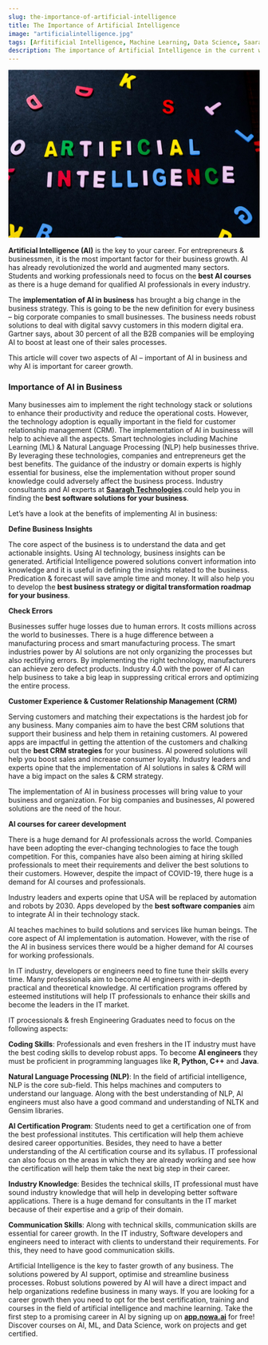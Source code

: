 ```yaml
---
slug: the-importance-of-artificial-intelligence
title: The Importance of Artificial Intelligence
image: "artificialintelligence.jpg"
tags: [Arfitificial Intelligence, Machine Learning, Data Science, Saaragh Technologies, Nowa Labs, Data Science Courses, Learn Artificial Intelligence, Become a Data Scientist, Data Scientist Jobs, What is Artificial Intelligence]
description: The importance of Artificial Intelligence in the current world and how to create a career in AI with Saaragh Technologies and Nowa Labs.
---
```




![Importance of Artificial Intelligence](artificialintelligence.jpg)

__Artificial Intelligence (AI)__ is the key to your career. For entrepreneurs & businessmen, it is the most important factor for their business growth. AI has already revolutionized the world and augmented many sectors. Students and working professionals need to focus on the __best AI courses__ as there is a huge demand for qualified AI professionals in every industry. 

<!--truncate-->

The __implementation of AI in business__ has brought a big change in the business strategy. This is going to be the new definition for every business – big corporate companies to small businesses. The business needs robust solutions to deal with digital savvy customers in this modern digital era. Gartner says, about 30 percent of all the B2B companies will be employing AI to boost at least one of their sales processes. 

This article will cover two aspects of AI – important of AI in business and why AI is important for career growth. 

### Importance of AI in Business

Many businesses aim to implement the right technology stack or solutions to enhance their productivity and reduce the operational costs. However, the technology adoption is equally important in the field for customer relationship management (CRM). The implementation of AI in business will help to achieve all the aspects. Smart technologies including Machine Learning (ML) & Natural Language Processing (NLP) help businesses thrive. By leveraging these technologies, companies and entrepreneurs get the best benefits. The guidance of the industry or domain experts is highly essential for business, else the implementation without proper sound knowledge could adversely affect the business process. Industry consultants and AI experts at [**Saaragh Technologies**](https://www.saaragh.com/).could help you in finding the __best software solutions for your business__.

Let’s have a look at the benefits of implementing AI in business: 

__Define Business Insights__

The core aspect of the business is to understand the data and get actionable insights. Using AI technology, business insights can be generated. Artificial Intelligence powered solutions convert information into knowledge and it is useful in defining the insights related to the business. Predication & forecast will save ample time and money. It will also help you to develop the __best business strategy or digital transformation roadmap for your business__. 

__Check Errors__

Businesses suffer huge losses due to human errors. It costs millions across the world to businesses. There is a huge difference between a manufacturing process and smart manufacturing process. The smart industries power by AI solutions are not only organizing the processes but also rectifying errors. By implementing the right technology, manufacturers can achieve zero defect products. Industry 4.0 with the power of AI can help business to take a big leap in suppressing critical errors and optimizing the entire process. 

__Customer Experience & Customer Relationship Management (CRM)__

Serving customers and matching their expectations is the hardest job for any business. Many companies aim to have the best CRM solutions that support their business and help them in retaining customers. AI powered apps are impactful in getting the attention of the customers and chalking out the __best CRM strategies__ for your business. AI powered solutions will help you boost sales and increase consumer loyalty. Industry leaders and experts opine that the implementation of AI solutions in sales & CRM will have a big impact on the sales & CRM strategy. 

The implementation of AI in business processes will bring value to your business and organization. For big companies and businesses, AI powered solutions are the need of the hour. 

__AI courses for career development__

There is a huge demand for AI professionals across the world. Companies have been adopting the ever-changing technologies to face the tough competition. For this, companies have also been aiming at hiring skilled professionals to meet their requirements and deliver the best solutions to their customers. However, despite the impact of COVID-19, there huge is a demand for AI courses and professionals.

Industry leaders and experts opine that USA will be replaced by automation and robots by 2030. Apps developed by the __best software companies__ aim to integrate AI in their technology stack. 

AI teaches machines to build solutions and services like human beings. The core aspect of AI implementation is automation. However, with the rise of the AI in business services there would be a higher demand for AI courses for working professionals. 

In IT industry, developers or engineers need to fine tune their skills every time. Many professionals aim to become AI engineers with in-depth practical and theoretical knowledge. AI certification programs offered by esteemed institutions will help IT professionals to enhance their skills and become the leaders in the IT market. 

IT processionals & fresh Engineering Graduates need to focus on the following aspects: 

__Coding Skills__: Professionals and even freshers in the IT industry must have the best coding skills to develop robust apps. To become __AI engineers__ they must be proficient in programming languages like __R, Python, C++__ and __Java__. 

__Natural Language Processing (NLP)__: In the field of artificial intelligence, NLP is the core sub-field. This helps machines and computers to understand our language. Along with the best understanding of NLP, AI engineers must also have a good command and understanding of NLTK and Gensim libraries. 

__AI Certification Program__: Students need to get a certification one of from the best professional institutes. This certification will help them achieve desired career opportunities. Besides, they need to have a better understanding of the AI certification course and its syllabus. IT professional can also focus on the areas in which they are already working and see how the certification will help them take the next big step in their career. 

__Industry Knowledge__: Besides the technical skills, IT professional must have sound industry knowledge that will help in developing better software applications. There is a huge demand for consultants in the IT market because of their expertise and a grip of their domain.  

__Communication Skills__: Along with technical skills, communication skills are essential for career growth. In the IT industry, Software developers and engineers need to interact with clients to understand their requirements. For this, they need to have good communication skills. 

Artificial Intelligence is the key to faster growth of any business. The solutions powered by AI support, optimise and streamline business processes. Robust solutions powered by AI will have a direct impact and help organizations redefine business in many ways. If you are looking for a career growth then you need to opt for the best certification, training and courses in the field of artificial intelligence and machine learning. Take the first step to a promising career in AI by signing up on [**app.nowa.ai**](https://app.nowa.ai/) for free! Discover courses on AI, ML, and Data Science, work on projects and get certified. 


